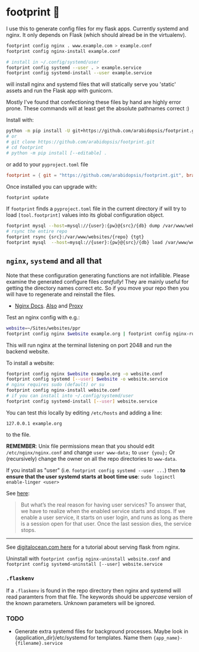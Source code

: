 # footprint 👣

I use this to generate config files for my flask apps. Currently systemd and nginx.
It only depends on Flask (which should alread be in the virtualenv).

```bash
footprint config nginx . www.example.com > example.conf
footprint config nginx-install example.conf
```

```bash
# install in ~/.config/systemd/user
footprint config systemd --user . > example.service
footprint config systemd-install --user example.service
```

will install nginx and systemd files that will statically serve you 'static' assets and
run the Flask app with gunicorn.

Mostly I've found that confectioning these files by hand are highly error prone. These
commands will at least get the absolute pathnames correct :)

Install with:

```bash
python -m pip install -U git+https://github.com/arabidopsis/footprint.git
# or
# git clone https://github.com/arabidopsis/footprint.git
# cd footprint
# python -m pip install [--editable] .
```

or add to your `pyproject.toml` file

```toml
footprint = { git = "https://github.com/arabidopsis/footprint.git", branch="main" }
```

Once installed you can upgrade with:

```bash
footprint update
```

If `footprint` finds a `pyproject.toml` file in the current directory
if will try to load `[tool.footprint]` values into its global configuration object.

```bash
footprint mysql --host=mysql://{user}:{pw}@{src}/{db} dump /var/www/websites/{repo}/instance/sql
# rsync the entire repo
footprint rsync {src}:/var/www/websites/{repo} {tgt}
footprint mysql  --host=mysql://{user}:{pw}@{src}/{db} load /var/www/websites/{repo}/instance/sql/{db}.sql.gz
```

## `nginx`, `systemd` and all that

Note that these configuration generating functions are
not infallible. Please examine the generated configure files
_carefully_! They are mainly useful for getting the directory
names correct etc. So if you move your repo then you will
have to regenerate and reinstall the files.

- [Nginx Docs](https://docs.nginx.com/nginx/). [Also](https://nginx.org/en/docs/) and [Proxy](https://nginx.org/en/docs/http/ngx_http_proxy_module.html)

Test an nginx config with e.g.:

```bash
website=~/Sites/websites/ppr
footprint config nginx $website example.org | footprint config nginx-run - $website
```

This will run nginx at the terminal listening on port 2048 and run the backend
website.

To install a website:

```bash
footprint config nginx $website example.org -o website.conf
footprint config systemd [--user] $website -o website.service
# nginx requires sudo (default) or su
footprint config nginx-install website.conf
# if you can install into ~/.config/systemd/user
footprint config systemd-install [--user] website.service
```

You can test _this_ locally by editing `/etc/hosts` and adding a line:

`127.0.0.1 example.org`

to the file.

**REMEMBER**: Unix file permissions mean that you should edit `/etc/nginx/nginx.conf`
and change `user www-data;` to `user {you};` Or (recursively) change the owner on
all the repo directories to `www-data`.

If you install as "user" (i.e. `footprint config systemd --user ...`) then
**to ensure that the user systemd starts at boot time use**: `sudo loginctl enable-linger <user>`

See [here](https://nts.strzibny.name/systemd-user-services/):

> But what’s the real reason for having user services?
> To answer that, we have to realize when the enabled service starts and stops.
> If we enable a user service, it starts on user login, and runs as long as there is a
> session open for that user. Once the last session dies, the service stops.

---

See [digitalocean.com here](https://www.digitalocean.com/community/tutorials/how-to-serve-flask-applications-with-gunicorn-and-nginx-on-ubuntu-20-04) for a tutorial about serving flask from nginx.

Uninstall with `footprint config nginx-uninstall website.conf` and `footprint config systemd-uninstall [--user] website.service`

### `.flaskenv`

If a `.flaskenv` is found in the repo directory then nginx and systemd will
read paramters from that file. The keywords should be _uppercase_ version of
the known parameters. Unknown parameters will be ignored.

### TODO

- Generate extra systemd files for background processes. Maybe look in
  {application_dir}/etc/systemd for templates. Name them `{app_name}-{filename}.service`

